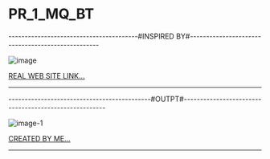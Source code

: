# PR_1_MQ_BT


----------------------------------------#INSPIRED BY#--------------------------------------------------

![image](https://github.com/user-attachments/assets/e904a3ad-a7d9-4e5e-a5b6-e1238d7de87a)




[REAL WEB SITE LINK...](https://preview.colorlib.com/theme/oakberry/#)


--------------------------------------------------------------------------------------------------------


--------------------------------------------#OUTPT#------------------------------------------------------

![image-1](https://github.com/user-attachments/assets/49ba4c88-3119-4b0a-a278-5215abc42ec6)




[CREATED BY ME...](http://127.0.0.1:5500/index.html)



--------------------------------------------------------------------------------------------------------

